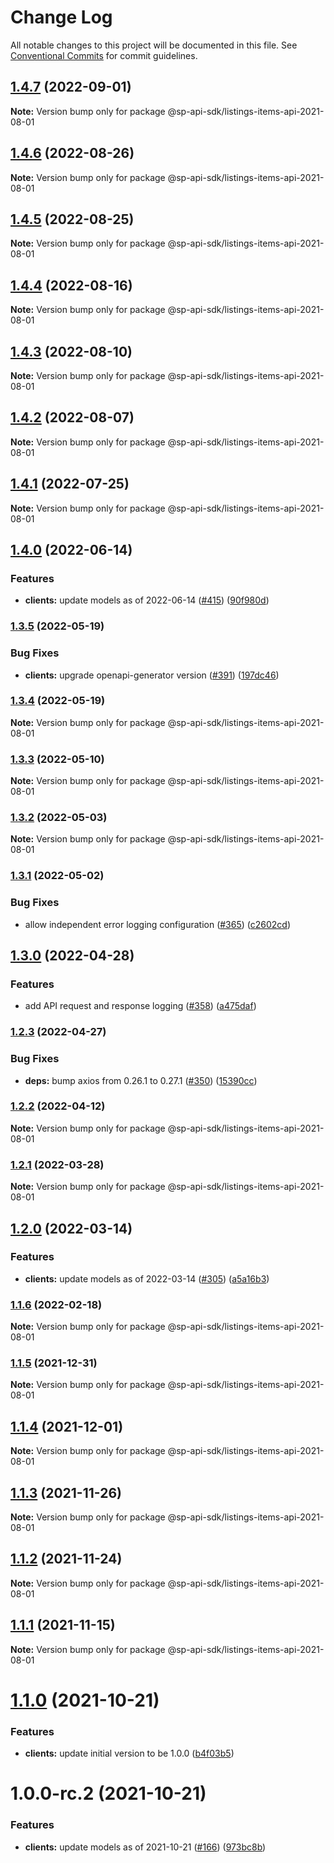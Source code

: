 # Change Log

All notable changes to this project will be documented in this file.
See [Conventional Commits](https://conventionalcommits.org) for commit guidelines.

## [1.4.7](https://github.com/bizon/selling-partner-api-sdk/compare/@sp-api-sdk/listings-items-api-2021-08-01@1.4.6...@sp-api-sdk/listings-items-api-2021-08-01@1.4.7) (2022-09-01)

**Note:** Version bump only for package @sp-api-sdk/listings-items-api-2021-08-01

## [1.4.6](https://github.com/bizon/selling-partner-api-sdk/compare/@sp-api-sdk/listings-items-api-2021-08-01@1.4.5...@sp-api-sdk/listings-items-api-2021-08-01@1.4.6) (2022-08-26)

**Note:** Version bump only for package @sp-api-sdk/listings-items-api-2021-08-01

## [1.4.5](https://github.com/bizon/selling-partner-api-sdk/compare/@sp-api-sdk/listings-items-api-2021-08-01@1.4.4...@sp-api-sdk/listings-items-api-2021-08-01@1.4.5) (2022-08-25)

**Note:** Version bump only for package @sp-api-sdk/listings-items-api-2021-08-01

## [1.4.4](https://github.com/bizon/selling-partner-api-sdk/compare/@sp-api-sdk/listings-items-api-2021-08-01@1.4.3...@sp-api-sdk/listings-items-api-2021-08-01@1.4.4) (2022-08-16)

**Note:** Version bump only for package @sp-api-sdk/listings-items-api-2021-08-01

## [1.4.3](https://github.com/bizon/selling-partner-api-sdk/compare/@sp-api-sdk/listings-items-api-2021-08-01@1.4.2...@sp-api-sdk/listings-items-api-2021-08-01@1.4.3) (2022-08-10)

**Note:** Version bump only for package @sp-api-sdk/listings-items-api-2021-08-01

## [1.4.2](https://github.com/bizon/selling-partner-api-sdk/compare/@sp-api-sdk/listings-items-api-2021-08-01@1.4.1...@sp-api-sdk/listings-items-api-2021-08-01@1.4.2) (2022-08-07)

**Note:** Version bump only for package @sp-api-sdk/listings-items-api-2021-08-01

## [1.4.1](https://github.com/bizon/selling-partner-api-sdk/compare/@sp-api-sdk/listings-items-api-2021-08-01@1.4.0...@sp-api-sdk/listings-items-api-2021-08-01@1.4.1) (2022-07-25)

**Note:** Version bump only for package @sp-api-sdk/listings-items-api-2021-08-01

## [1.4.0](https://github.com/bizon/selling-partner-api-sdk/compare/@sp-api-sdk/listings-items-api-2021-08-01@1.3.5...@sp-api-sdk/listings-items-api-2021-08-01@1.4.0) (2022-06-14)

### Features

* **clients:** update models as of 2022-06-14 ([#415](https://github.com/bizon/selling-partner-api-sdk/issues/415)) ([90f980d](https://github.com/bizon/selling-partner-api-sdk/commit/90f980d2d3ee3577fccf214c1556f540320ae313))

### [1.3.5](https://github.com/bizon/selling-partner-api-sdk/compare/@sp-api-sdk/listings-items-api-2021-08-01@1.3.4...@sp-api-sdk/listings-items-api-2021-08-01@1.3.5) (2022-05-19)

### Bug Fixes

* **clients:** upgrade openapi-generator version ([#391](https://github.com/bizon/selling-partner-api-sdk/issues/391)) ([197dc46](https://github.com/bizon/selling-partner-api-sdk/commit/197dc466e267d953907e9488a038c6424d78bb23))

### [1.3.4](https://github.com/bizon/selling-partner-api-sdk/compare/@sp-api-sdk/listings-items-api-2021-08-01@1.3.3...@sp-api-sdk/listings-items-api-2021-08-01@1.3.4) (2022-05-19)

**Note:** Version bump only for package @sp-api-sdk/listings-items-api-2021-08-01

### [1.3.3](https://github.com/bizon/selling-partner-api-sdk/compare/@sp-api-sdk/listings-items-api-2021-08-01@1.3.2...@sp-api-sdk/listings-items-api-2021-08-01@1.3.3) (2022-05-10)

**Note:** Version bump only for package @sp-api-sdk/listings-items-api-2021-08-01

### [1.3.2](https://github.com/bizon/selling-partner-api-sdk/compare/@sp-api-sdk/listings-items-api-2021-08-01@1.3.1...@sp-api-sdk/listings-items-api-2021-08-01@1.3.2) (2022-05-03)

**Note:** Version bump only for package @sp-api-sdk/listings-items-api-2021-08-01

### [1.3.1](https://github.com/bizon/selling-partner-api-sdk/compare/@sp-api-sdk/listings-items-api-2021-08-01@1.3.0...@sp-api-sdk/listings-items-api-2021-08-01@1.3.1) (2022-05-02)

### Bug Fixes

* allow independent error logging configuration ([#365](https://github.com/bizon/selling-partner-api-sdk/issues/365)) ([c2602cd](https://github.com/bizon/selling-partner-api-sdk/commit/c2602cda750a2634de5e1a188bb8e12cfb4feb15))

## [1.3.0](https://github.com/bizon/selling-partner-api-sdk/compare/@sp-api-sdk/listings-items-api-2021-08-01@1.2.3...@sp-api-sdk/listings-items-api-2021-08-01@1.3.0) (2022-04-28)

### Features

* add API request and response logging ([#358](https://github.com/bizon/selling-partner-api-sdk/issues/358)) ([a475daf](https://github.com/bizon/selling-partner-api-sdk/commit/a475daf869450ce0e5cb03b8ea31e7b5ebca9132))

### [1.2.3](https://github.com/bizon/selling-partner-api-sdk/compare/@sp-api-sdk/listings-items-api-2021-08-01@1.2.2...@sp-api-sdk/listings-items-api-2021-08-01@1.2.3) (2022-04-27)

### Bug Fixes

* **deps:** bump axios from 0.26.1 to 0.27.1 ([#350](https://github.com/bizon/selling-partner-api-sdk/issues/350)) ([15390cc](https://github.com/bizon/selling-partner-api-sdk/commit/15390cc1dbbcd4d82c830b429539ee2c5b30784b))

### [1.2.2](https://github.com/bizon/selling-partner-api-sdk/compare/@sp-api-sdk/listings-items-api-2021-08-01@1.2.1...@sp-api-sdk/listings-items-api-2021-08-01@1.2.2) (2022-04-12)

**Note:** Version bump only for package @sp-api-sdk/listings-items-api-2021-08-01

### [1.2.1](https://github.com/bizon/selling-partner-api-sdk/compare/@sp-api-sdk/listings-items-api-2021-08-01@1.2.0...@sp-api-sdk/listings-items-api-2021-08-01@1.2.1) (2022-03-28)

**Note:** Version bump only for package @sp-api-sdk/listings-items-api-2021-08-01

## [1.2.0](https://github.com/bizon/selling-partner-api-sdk/compare/@sp-api-sdk/listings-items-api-2021-08-01@1.1.6...@sp-api-sdk/listings-items-api-2021-08-01@1.2.0) (2022-03-14)

### Features

* **clients:** update models as of 2022-03-14 ([#305](https://github.com/bizon/selling-partner-api-sdk/issues/305)) ([a5a16b3](https://github.com/bizon/selling-partner-api-sdk/commit/a5a16b3ce6ecb032eda88c7fd61f0c5168db585b))

### [1.1.6](https://github.com/bizon/selling-partner-api-sdk/compare/@sp-api-sdk/listings-items-api-2021-08-01@1.1.5...@sp-api-sdk/listings-items-api-2021-08-01@1.1.6) (2022-02-18)

**Note:** Version bump only for package @sp-api-sdk/listings-items-api-2021-08-01

### [1.1.5](https://github.com/bizon/selling-partner-api-sdk/compare/@sp-api-sdk/listings-items-api-2021-08-01@1.1.4...@sp-api-sdk/listings-items-api-2021-08-01@1.1.5) (2021-12-31)

**Note:** Version bump only for package @sp-api-sdk/listings-items-api-2021-08-01

## [1.1.4](https://github.com/bizon/selling-partner-api-sdk/compare/@sp-api-sdk/listings-items-api-2021-08-01@1.1.3...@sp-api-sdk/listings-items-api-2021-08-01@1.1.4) (2021-12-01)

**Note:** Version bump only for package @sp-api-sdk/listings-items-api-2021-08-01

## [1.1.3](https://github.com/bizon/selling-partner-api-sdk/compare/@sp-api-sdk/listings-items-api-2021-08-01@1.1.2...@sp-api-sdk/listings-items-api-2021-08-01@1.1.3) (2021-11-26)

**Note:** Version bump only for package @sp-api-sdk/listings-items-api-2021-08-01

## [1.1.2](https://github.com/bizon/selling-partner-api-sdk/compare/@sp-api-sdk/listings-items-api-2021-08-01@1.1.1...@sp-api-sdk/listings-items-api-2021-08-01@1.1.2) (2021-11-24)

**Note:** Version bump only for package @sp-api-sdk/listings-items-api-2021-08-01

## [1.1.1](https://github.com/bizon/selling-partner-api-sdk/compare/@sp-api-sdk/listings-items-api-2021-08-01@1.1.0...@sp-api-sdk/listings-items-api-2021-08-01@1.1.1) (2021-11-15)

**Note:** Version bump only for package @sp-api-sdk/listings-items-api-2021-08-01

# [1.1.0](https://github.com/bizon/selling-partner-api-sdk/compare/@sp-api-sdk/listings-items-api-2021-08-01@1.0.0-rc.2...@sp-api-sdk/listings-items-api-2021-08-01@1.1.0) (2021-10-21)

### Features

* **clients:** update initial version to be 1.0.0 ([b4f03b5](https://github.com/bizon/selling-partner-api-sdk/commit/b4f03b50595aea34fad279646bfee69ea39a5e34))

# 1.0.0-rc.2 (2021-10-21)

### Features

* **clients:** update models as of 2021-10-21 ([#166](https://github.com/bizon/selling-partner-api-sdk/issues/166)) ([973bc8b](https://github.com/bizon/selling-partner-api-sdk/commit/973bc8b18eed2e14059f58402430cb1c9ad14fd9))
